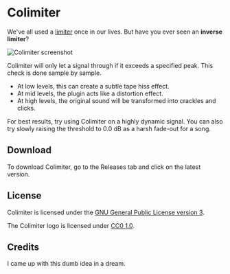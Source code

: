 # Colimiter

We've all used a [limiter](https://en.wikipedia.org/wiki/Limiter) once in our lives. But have you ever seen an **inverse limiter**?

![Colimiter screenshot](https://viiii.neocities.org/images/software/colimiter-screenshot.png)

Colimiter will only let a signal through if it exceeds a specified peak. This check is done sample by sample.

- At low levels, this can create a subtle tape hiss effect. 
- At mid levels, the plugin acts like a distortion effect. 
- At high levels, the original sound will be transformed into crackles and
  clicks.

For best results, try using Colimiter on a highly dynamic signal. You can also try slowly raising the threshold to 0.0 dB as a harsh fade-out for a song.

## Download

To download Colimiter, go to the Releases tab and click on the latest version.

## License

Colimiter is licensed under the [GNU General Public License version 3](https://www.gnu.org/licenses/gpl-3.0.en.html). 

The Colimiter logo is licensed under [CC0 1.0](https://creativecommons.org/publicdomain/zero/1.0/).

## Credits

I came up with this dumb idea in a dream.
